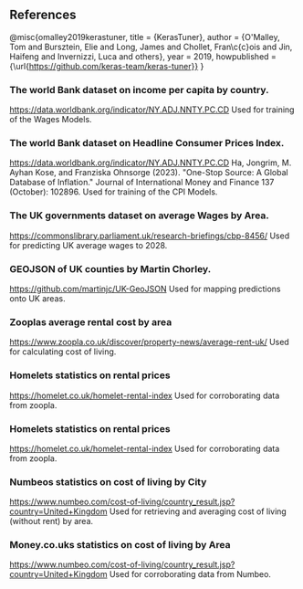 ## References

@misc{omalley2019kerastuner,
    title        = {KerasTuner},
    author       = {O'Malley, Tom and Bursztein, Elie and Long, James and Chollet, Fran\c{c}ois and Jin, Haifeng and Invernizzi, Luca and others},
    year         = 2019,
    howpublished = {\url{https://github.com/keras-team/keras-tuner}}
}

### The world Bank dataset on income per capita by country.
https://data.worldbank.org/indicator/NY.ADJ.NNTY.PC.CD
Used for training of the Wages Models.

### The world Bank dataset on Headline Consumer Prices Index.
https://data.worldbank.org/indicator/NY.ADJ.NNTY.PC.CD
Ha, Jongrim, M. Ayhan Kose, and Franziska Ohnsorge (2023). "One-Stop Source: A Global Database of Inflation." Journal of International Money and Finance 137 (October): 102896.
Used for training of the CPI Models.

### The UK governments dataset on average Wages by Area.
https://commonslibrary.parliament.uk/research-briefings/cbp-8456/
Used for predicting UK average wages to 2028.

### GEOJSON of UK counties by Martin Chorley.
https://github.com/martinjc/UK-GeoJSON
Used for mapping predictions onto UK areas.

### Zooplas average rental cost by area
https://www.zoopla.co.uk/discover/property-news/average-rent-uk/
Used for calculating cost of living.

### Homelets statistics on rental prices
https://homelet.co.uk/homelet-rental-index
Used for corroborating data from zoopla.

### Homelets statistics on rental prices
https://homelet.co.uk/homelet-rental-index
Used for corroborating data from zoopla.

### Numbeos statistics on cost of living by City
https://www.numbeo.com/cost-of-living/country_result.jsp?country=United+Kingdom
Used for retrieving and averaging cost of living (without rent) by area.

### Money.co.uks statistics on cost of living by Area
https://www.numbeo.com/cost-of-living/country_result.jsp?country=United+Kingdom
Used for corroborating data from Numbeo.
